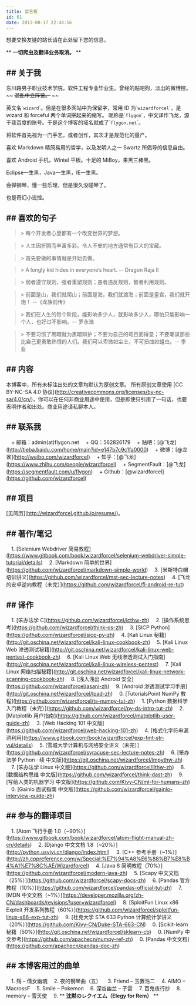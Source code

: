 ```yaml
---
title: 留言板
id: 61
date: 2013-08-17 22:44:56
---
```


想要交换友链的站长请在此处留下您的信息。

\*\* **一切爬虫及翻译业务取消。** \*\*

## \#\# 关于我

东川路男子职业技术学院，软件工程专业毕业生。曾经的贴吧狗，淡出的微博控。~~ ~~混乱中立阵营。~~ ~~

英文名\``wizard`\`。但是在很多网站中为保留字，常用 ID 为\``wizardforcel`\`，是 wizard 和 forceful 两个单词拼起来的缩写。
昵称是\``flygon`\`，中文译作飞龙，源于我百度的账号。于是这个博客的域名就成了\``flygon.net`\`。

将软件首先视为一门手艺，或者创作，其次才是规范化的量产。

喜欢 Markdown 精简易用的哲学，以及发明人之一 Swartz 所倡导的信息自由。

喜欢 Android 手机，Wintel 平板。十足的 MiBoy，果黑三棒黑。

Eclipse一生黑，Java一生黑，IE一生黑。

会弹钢琴，懂一些乐理，但是很久没碰琴了。

也是奇幻小说控。

## \#\# 喜欢的句子

> \> 每个开发者心里都有一个改变世界的梦想。

> \> 人生因折腾而丰富多彩。令人不安的地方通常有巨大的宝藏。

> \> 首先要做的事情就是开始去做。

> \> A longly kid hides in everyone’s heart. -- Dragon Raja II

> \> 弱者遵守规则，强者重塑规则；愚者违反规则，智者利用规则。

> \> 前面是山，我们就爬山；前面是海，我们就渡海；前面是皇宫，我们就开炮！ --《龙族前传》

> \> 我们在人生的每个阶段，能影响多少人，就影响多少人，哪怕只能影响一个人，也好过不影响。–- 罗永浩

> \> 不要习惯了黑暗就为黑暗辩护；不要为自己的苟且而得意；不要嘲讽那些比自己更勇敢热情的人们。我们可以卑微如尘土，不可扭曲如蛆虫。-- 季业

## \#\# 内容

本博客中，所有未标注出处的文章均默认为原创文章。
所有原创文章使用 \[CC BY-NC-SA 4.0 协议\]\(<http://creativecommons.org/licenses/by-nc-sa/4.0/cn/>\)，你可以在任何非商业用途中使用，但是即使只引用了一句话，也要表明作者和出处。商业用途请私聊本人。

## \#\# 联系我

　\+   邮箱：admin(at)flygon.net
　\+   QQ：562826179
　\+   贴吧：\[@飞龙\]\(<http://tieba.baidu.com/home/main?id=e147b7c9c1fa0000>\)
　\+   微博：\[@龙雀\]\(<http://weibo.com/wizardforcel>\)
　\+   知乎：\[@飞龙\]\(<https://www.zhihu.com/people/wizardforcel>\)
　\+   SegmentFault：\[@飞龙\]\(<https://segmentfault.com/u/flygon>\)
　\+   Github：\[@wizardforcel\]\(<https://github.com/wizardforcel>\)

## \#\# 项目

\[见简历\]\(<http://wizardforcel.github.io/resume/>\)。

## \#\# 著作/笔记

　1\.  \[Selenium Webdriver 简易教程\]\(<https://www.gitbook.com/book/wizardforcel/selenium-webdriver-simple-tutorial/details>\)
　2\.  \[Markdown 简单的世界\]\(<https://github.com/wizardforcel/markdown-simple-world>\)
　3\.  \[米斯特白帽培训讲义\]\(<https://github.com/wizardforcel/mst-sec-lecture-notes>\)
　4\.  \[飞龙的安卓逆向教程（未完）\]\(<https://github.com/wizardforcel/fl-android-re-tut>\)

## \#\# 译作

　1\.  \[笨办法学 C\]\(<https://github.com/wizardforcel/lcthw-zh>\)
　2\.  \[操作系统思考\]\(<https://github.com/wizardforcel/think-os-zh>\)
　3\.  \[SICP Python\]\(<https://github.com/wizardforcel/sicp-py-zh>\)
　4\.  \[Kali Linux 秘籍\]\(<http://git.oschina.net/wizardforcel/kali-linux-cookbook-zh>\)
　5\.  \[Kali Linux Web 渗透测试秘籍\]\(<http://git.oschina.net/wizardforcel/kali-linux-web-pentest-cookbook-zh>\)
　6\.  \[Kali Linux Web 无线渗透测试入门指南\]\(<http://git.oschina.net/wizardforcel/kali-linux-wireless-pentest>\)
　7\.  \[Kali Linux 网络扫描秘籍\]\(<http://git.oschina.net/wizardforcel/kali-linux-network-scanning-cookbook-zh>\)
　8\.  \[浅入浅出 Android 安全\]\(<https://github.com/wizardforcel/asani-zh>\)
　9\.  \[Android 渗透测试学习手册\]\(<http://git.oschina.net/wizardforcel/lpad-zh>\)
　0\.  \[TutorialsPoint NumPy 教程\]\(<https://github.com/wizardforcel/ts-numpy-tut-zh>\)
　1\.  \[Python 数据科学入门教程（未完）\]\(<https://github.com/wizardforcel/py-ds-intro-tut-zh>\)
　2\.  \[Matplotlib 用户指南\]\(<https://github.com/wizardforcel/matplotlib-user-guide-zh>\)
　3\.  \[Web Hacking 101 中文版\]\(<https://github.com/wizardforcel/web-hacking-101-zh>\)
　4\.  \[格式化字符串漏洞利用\]\(<https://www.gitbook.com/book/wizardforcel/exp-fmt-str-vul/details>\)
　5\.  \[雪城大学计算机与网络安全讲义（未完）\]\(<https://github.com/wizardforcel/syracuse-sec-lecture-notes-zh>\)
　6\.  \[笨办法学 Python · 续 中文版\]\(<https://git.oschina.net/wizardforcel/lmpythw-zh>\)
　7\.  \[笨办法学 Linux 中文版\]\(<https://github.com/wizardforcel/llthw-zh>\)
　8\.  \[数据结构思维 中文版\]\(<https://github.com/wizardforcel/think-dast-zh>\)
　9\.  \[写给人类的机器学习 中文版\]\(<https://github.com/Kivy-CN/ml-for-humans-zh>\)
　0\.  \[Gainlo 面试指南 中文版\]\(<https://github.com/wizardforcel/gainlo-interview-guide-zh>\)

## \#\# 参与的翻译项目

　1\.  \[Atom 飞行手册 1.0（~90%）\]\(<https://www.gitbook.com/book/wizardforcel/atom-flight-manual-zh-cn/details>\)
　2\.  \[Django 中文文档 1.8（~20%）\]\(<http://python.usyiyi.cn/django/index.html>\)
　3\.  \[C++ 参考手册（~1%）\]\(<http://zh.cppreference.com/w/Special:%E7%94%A8%E6%88%B7%E8%B4%A1%E7%8C%AE/Wizardforcel>\)
　4\.  \[Java 8 简明教程（70%）\]\(<https://github.com/wizardforcel/modern-java-zh>\)
　5\.  \[Scapy 中文文档（25%）\]\(<https://github.com/wizardforcel/scapy-docs-zh>\)
　6\.  \[Pandas 官方教程（10%）\]\(<https://github.com/wizardforcel/pandas-official-tut-zh>\)
　7\.  \[MDN 中文文档（~1%）\]\(<https://developer.mozilla.org/zh-CN/dashboards/revisions?user=wizardforcel>\)
　8\.  \[SploitFun Linux x86 Exploit 开发系列教程（60%）\]\(<https://github.com/wizardforcel/sploitfun-linux-x86-exp-tut-zh>\)
　9\.  \[杜克大学 STA 633 Python 计算统计学讲义（20%）\]\(<https://github.com/Kivy-CN/Duke-STA-663-CN>\)
　0\.  \[Scikit-learn 秘籍（50%）\]\(<http://git.oschina.net/wizardforcel/sklearn-cb>\)
　0\.  \[NumPy 中文参考\]\(<https://github.com/apachecn/numpy-ref-zh>\)
　0\.  \[Pandas 中文文档\]\(<https://github.com/apachecn/pandas-doc-zh>\)

## \#\# 本博客用过的曲单

　1\.  殇 – 倩女幽魂
　2\.  夜的钢琴曲（五）
　3\.  Friend – 玉置浩二
　4\.  AIMO – MacrossF
　5\.  Smile – Pokemon
　6\.  深谷幽兰 – 子雷
　7\.  百鬼夜行抄
　8\.  memory – 雪天使
　9\.  \*\* **沈黙のレクイエム（Elegy for Rem）** \*\*